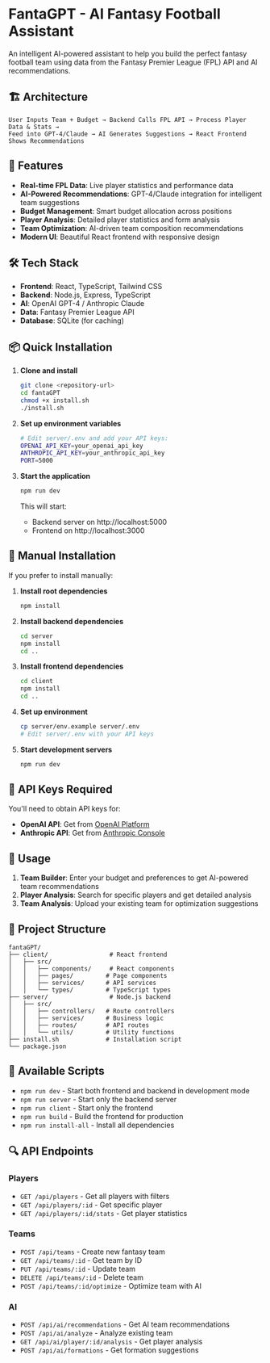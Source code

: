 # FantaGPT - AI Fantasy Football Assistant

An intelligent AI-powered assistant to help you build the perfect fantasy football team using data from the Fantasy Premier League (FPL) API and AI recommendations.

## 🏗️ Architecture

```
User Inputs Team + Budget → Backend Calls FPL API → Process Player Data & Stats →
Feed into GPT-4/Claude → AI Generates Suggestions → React Frontend Shows Recommendations
```

## 🚀 Features

- **Real-time FPL Data**: Live player statistics and performance data
- **AI-Powered Recommendations**: GPT-4/Claude integration for intelligent team suggestions
- **Budget Management**: Smart budget allocation across positions
- **Player Analysis**: Detailed player statistics and form analysis
- **Team Optimization**: AI-driven team composition recommendations
- **Modern UI**: Beautiful React frontend with responsive design

## 🛠️ Tech Stack

- **Frontend**: React, TypeScript, Tailwind CSS
- **Backend**: Node.js, Express, TypeScript
- **AI**: OpenAI GPT-4 / Anthropic Claude
- **Data**: Fantasy Premier League API
- **Database**: SQLite (for caching)

## 📦 Quick Installation

1. **Clone and install**

   ```bash
   git clone <repository-url>
   cd fantaGPT
   chmod +x install.sh
   ./install.sh
   ```

2. **Set up environment variables**

   ```bash
   # Edit server/.env and add your API keys:
   OPENAI_API_KEY=your_openai_api_key
   ANTHROPIC_API_KEY=your_anthropic_api_key
   PORT=5000
   ```

3. **Start the application**

   ```bash
   npm run dev
   ```

   This will start:

   - Backend server on http://localhost:5000
   - Frontend on http://localhost:3000

## 🔧 Manual Installation

If you prefer to install manually:

1. **Install root dependencies**

   ```bash
   npm install
   ```

2. **Install backend dependencies**

   ```bash
   cd server
   npm install
   cd ..
   ```

3. **Install frontend dependencies**

   ```bash
   cd client
   npm install
   cd ..
   ```

4. **Set up environment**

   ```bash
   cp server/env.example server/.env
   # Edit server/.env with your API keys
   ```

5. **Start development servers**
   ```bash
   npm run dev
   ```

## 🔑 API Keys Required

You'll need to obtain API keys for:

- **OpenAI API**: Get from [OpenAI Platform](https://platform.openai.com/api-keys)
- **Anthropic API**: Get from [Anthropic Console](https://console.anthropic.com/)

## 🎯 Usage

1. **Team Builder**: Enter your budget and preferences to get AI-powered team recommendations
2. **Player Analysis**: Search for specific players and get detailed analysis
3. **Team Analysis**: Upload your existing team for optimization suggestions

## 📁 Project Structure

```
fantaGPT/
├── client/                 # React frontend
│   ├── src/
│   │   ├── components/     # React components
│   │   ├── pages/         # Page components
│   │   ├── services/      # API services
│   │   └── types/         # TypeScript types
├── server/                 # Node.js backend
│   ├── src/
│   │   ├── controllers/   # Route controllers
│   │   ├── services/      # Business logic
│   │   ├── routes/        # API routes
│   │   └── utils/         # Utility functions
├── install.sh             # Installation script
└── package.json
```

## 🚀 Available Scripts

- `npm run dev` - Start both frontend and backend in development mode
- `npm run server` - Start only the backend server
- `npm run client` - Start only the frontend
- `npm run build` - Build the frontend for production
- `npm run install-all` - Install all dependencies

## 🔍 API Endpoints

### Players

- `GET /api/players` - Get all players with filters
- `GET /api/players/:id` - Get specific player
- `GET /api/players/:id/stats` - Get player statistics

### Teams

- `POST /api/teams` - Create new fantasy team
- `GET /api/teams/:id` - Get team by ID
- `PUT /api/teams/:id` - Update team
- `DELETE /api/teams/:id` - Delete team
- `POST /api/teams/:id/optimize` - Optimize team with AI

### AI

- `POST /api/ai/recommendations` - Get AI team recommendations
- `POST /api/ai/analyze` - Analyze existing team
- `GET /api/ai/player/:id/analysis` - Get player analysis
- `POST /api/ai/formations` - Get formation suggestions
